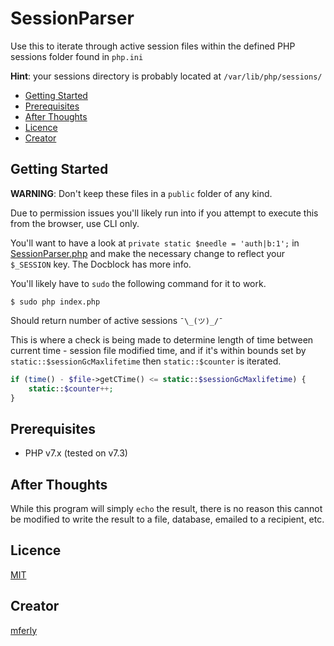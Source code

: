 # SessionParser
Use this to iterate through active session files within the defined PHP sessions folder found in `php.ini`

**Hint**: your sessions directory is probably located at `/var/lib/php/sessions/`

* [Getting Started](#getting-started)
* [Prerequisites](#prerequisites)
* [After Thoughts](#after-thoughts)
* [Licence](#licence)
* [Creator](#creator)

## Getting Started

**WARNING**: Don't keep these files in a `public` folder of any kind.

Due to permission issues you'll likely run into if you attempt to execute this from the browser, use CLI only.

You'll want to have a look at `private static $needle = 'auth|b:1';` in [SessionParser.php](https://github.com/mferly/SessionParser/blob/master/SessionParser.php#L35) and make the necessary change to reflect your `$_SESSION` key. The Docblock has more info.

You'll likely have to `sudo` the following command for it to work.

`$ sudo php index.php`

Should return number of active sessions `¯\_(ツ)_/¯`

This is where a check is being made to determine length of time between current time - session file modified time, and if it's within bounds set by `static::$sessionGcMaxlifetime` then `static::$counter` is iterated.
```php
if (time() - $file->getCTime() <= static::$sessionGcMaxlifetime) {
    static::$counter++;
}
```

## Prerequisites
* PHP v7.x (tested on v7.3)

## After Thoughts
While this program will simply `echo` the result, there is no reason this cannot be modified to write the result to a file, database, emailed to a recipient, etc.

## Licence
[MIT](https://opensource.org/licenses/MIT)

## Creator
[mferly](https://www.reddit.com/user/mferly)
